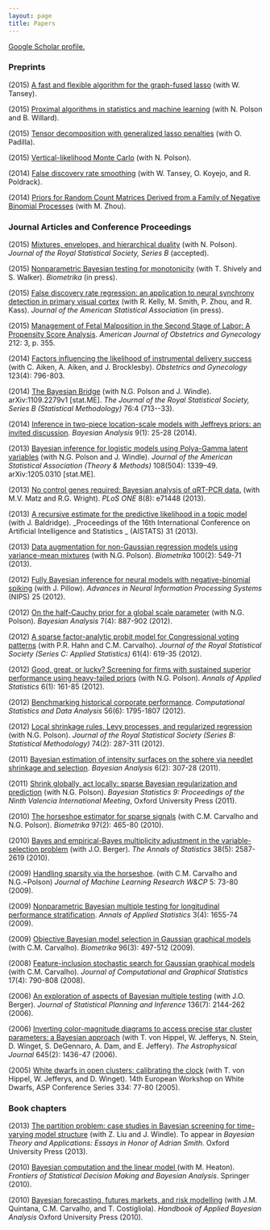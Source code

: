 ```yaml
---
layout: page
title: Papers
---
```


[ Google Scholar profile.][1]


### Preprints

(2015) [A fast and flexible algorithm for the graph-fused lasso](http://arxiv.org/abs/1505.06475) (with W. Tansey).   

(2015) [Proximal algorithms in statistics and machine learning](http://arxiv.org/abs/1502.03175) (with N. Polson and B. Willard).   

(2015) [Tensor decomposition with generalized lasso penalties](http://arxiv.org/abs/1502.06930) (with O. Padilla).  

(2015) [Vertical-likelihood Monte Carlo](http://arxiv.org/abs/1409.3601) (with N. Polson).  

(2014) [False discovery rate smoothing](http://arxiv.org/abs/1411.6144) (with W. Tansey, O. Koyejo, and R. Poldrack).   

(2014) [Priors for Random Count Matrices Derived from a Family of Negative Binomial Processes](http://arxiv.org/abs/1404.3331) (with M. Zhou).  

 

### Journal Articles and Conference Proceedings

(2015) [Mixtures, envelopes, and hierarchical duality](http://arxiv.org/abs/1406.0177) (with N. Polson).  _Journal of the Royal Statistical Society, Series B_ (accepted).

(2015) [Nonparametric Bayesian testing for monotonicity](http://arxiv.org/abs/1304.3378) (with T. Shively and S. Walker). _Biometrika_ (in press). 

(2015) [ False discovery rate regression: an application to neural synchrony detection in primary visual cortex](http://arxiv.org/abs/1307.3495) (with R. Kelly, M. Smith, P. Zhou, and R. Kass).  _Journal of the American Statistical Association_ (in press).  

(2015) [Management of Fetal Malposition in the Second Stage of Labor: A Propensity Score Analysis](http://www.ncbi.nlm.nih.gov/pubmed/25446659).  _American Journal of Obstetrics and Gynecology_ 212: 3, p. 355.  

(2014) [Factors influencing the likelihood of instrumental delivery success](http://www.ncbi.nlm.nih.gov/pubmed/24785607) (with C. Aiken, A. Aiken, and J. Brocklesby).  _Obstetrics and Gynecology_ 123(4): 796-803.  

(2014) [ The Bayesian Bridge][6] (with N.G. Polson and J. Windle). arXiv:1109.2279v1 [stat.ME]. _The Journal of the Royal Statistical Society, Series B (Statistical Methodology)_ 76:4 (713--33).  

(2014) [Inference in two-piece location-scale models with Jeffreys priors: an invited discussion](http://projecteuclid.org/euclid.ba/1393251766).  _Bayesian Analysis_ 9(1): 25-28 (2014).  

(2013) [ Bayesian inference for logistic models using Polya-Gamma latent variables][4] (with N.G. Polson and J. Windle). _Journal of the American Statistical Association (Theory &amp; Methods)_ 108(504): 1339–49. arXiv:1205.0310 [stat.ME].  

(2013) [ No control genes required: Bayesian analysis of qRT-PCR data.][5] (with M.V. Matz and R.G. Wright). _PLoS ONE_ 8(8): e71448 (2013).    


(2013) [ A recursive estimate for the predictive likelihood in a topic model][7] (with J. Baldridge). _Proceedings of the 16th International Conference on Artificial Intelligence and Statistics _ (AISTATS) 31 (2013).   

(2013) [ Data augmentation for non-Gaussian regression models using variance-mean mixtures][8] (with N.G. Polson). _Biometrika_ 100(2): 549-71 (2013).   

(2012) [ Fully Bayesian inference for neural models with negative-binomial spiking][9] (with J. Pillow). _Advances in Neural Information Processing Systems_ (NIPS) 25 (2012).   

(2012) [ On the half-Cauchy prior for a global scale parameter][10] (with N.G. Polson). _Bayesian Analysis_ 7(4): 887-902 (2012).   

(2012) [ A sparse factor-analytic probit model for Congressional voting patterns][11] (with P.R. Hahn and C.M. Carvalho). _Journal of the Royal Statistical Society (Series C: Applied Statistics)_ 61(4): 619-35 (2012).   

(2012) [ Good, great, or lucky? Screening for firms with sustained superior performance using heavy-tailed priors][12] (with N.G. Polson). _Annals of Applied Statistics_ 6(1): 161-85 (2012).   

(2012) [ Benchmarking historical corporate performance][13]. _Computational Statistics and Data Analysis_ 56(6): 1795-1807 (2012).  

(2012) [ Local shrinkage rules, Levy processes, and regularized regression][14] (with N.G. Polson). _Journal of the Royal Statistical Society (Series B: Statistical Methodology)_ 74(2): 287-311 (2012).

(2011) [ Bayesian estimation of intensity surfaces on the sphere via needlet shrinkage and selection][15]. _Bayesian Analysis_ 6(2): 307-28 (2011).  

(2011) [ Shrink globally, act locally: sparse Bayesian regularization and prediction][16] (with N.G. Polson). _Bayesian Statistics 9: Proceedings of the Ninth Valencia International Meeting_, Oxford University Press (2011).

(2010) [ The horseshoe estimator for sparse signals][17] (with C.M. Carvalho and N.G. Polson). _Biometrika_ 97(2): 465-80 (2010).  

(2010) [ Bayes and empirical-Bayes multiplicity adjustment in the variable-selection problem][18] (with J.O. Berger). _The Annals of Statistics_ 38(5): 2587-2619 (2010).

(2009) [ Handling sparsity via the horseshoe][19]. (with C.M. Carvalho and N.G.~Polson) _Journal of Machine Learning Research W&amp;CP_ 5: 73-80 (2009).  

(2009) [ Nonparametric Bayesian multiple testing for longitudinal performance stratification][20]. _Annals of Applied Statistics_ 3(4): 1655-74 (2009).  

(2009) [ Objective Bayesian model selection in Gaussian graphical models][21] (with C.M. Carvalho). _Biometrika_ 96(3): 497-512 (2009).  

(2008) [ Feature-inclusion stochastic search for Gaussian graphical models][22] (with C.M. Carvalho). _Journal of Computational and Graphical Statistics_ 17(4): 790-808 (2008).  

(2006) [ An exploration of aspects of Bayesian multiple testing][23] (with J.O. Berger). _Journal of Statistical Planning and Inference_ 136(7): 2144-262 (2006).  

(2006) [ Inverting color-magnitude diagrams to access precise star cluster parameters: a Bayesian approach][24] (with T. von Hippel, W. Jefferys, N. Stein, D. Winget, S. DeGennaro, A. Dam, and E. Jeffery). _The Astrophysical Journal_ 645(2): 1436-47 (2006).  

(2005) [ White dwarfs in open clusters: calibrating the clock][25] (with T. von Hippel, W. Jefferys, and D. Winget). 14th European Workshop on White Dwarfs, ASP Conference Series 334: 77-80 (2005).  


### Book chapters


(2013) [ The partition problem: case studies in Bayesian screening for time-varying model structure][26] (with Z. Liu and J. Windle). To appear in _Bayesian Theory and Applications: Essays in Honor of Adrian Smith_. Oxford University Press (2013).  

(2010) [ Bayesian computation and the linear model ][27] (with M. Heaton). _Frontiers of Statistical Decision Making and Bayesian Analysis_. Springer (2010).  

(2010) [ Bayesian forecasting, futures markets, and risk modelling][28] (with J.M. Quintana, C.M. Carvalho, and T. Costigliola). _Handbook of Applied Bayesian Analysis_ Oxford University Press (2010).  


   [1]: http://scholar.google.com/citations?user=Ww_1EOMAAAAJ
   [3]: http://arxiv.org/abs/1304.3378
   [4]: http://arxiv.org/abs/1205.0310
   [5]: http://www.plosone.org/article/info%3Adoi%2F10.1371%2Fjournal.pone.0071448
   [6]: http://arxiv.org/abs/1109.2279
   [7]: http://jmlr.csail.mit.edu/proceedings/papers/v31/scott13a.pdf
   [8]: http://arxiv.org/abs/1103.5407
   [9]: http://books.nips.cc/papers/files/nips25/NIPS2012_0942.pdf
   [10]: http://projecteuclid.org/euclid.ba/1354024466
   [11]: http://onlinelibrary.wiley.com/doi/10.1111/j.1467-9876.2012.01044.x/full
   [12]: http://arxiv.org/abs/1010.5223
   [13]: http://arxiv.org/abs/0911.1768v2
   [14]: http://arxiv.org/abs/1010.3390v2
   [15]: http://projecteuclid.org/euclid.ba/1339612048
   [16]: http://www2.mccombs.utexas.edu/faculty/james.scott/home/Research_files/Polson-Scott-Valencia9-Version2.pdf
   [17]: http://biomet.oxfordjournals.org/content/97/2/465.short
   [18]: http://arxiv.org/abs/1011.2333
   [19]: http://jmlr.csail.mit.edu/proceedings/papers/v5/carvalho09a.html
   [20]: http://arxiv.org/abs/1009.5869
   [21]: http://biomet.oxfordjournals.org/content/96/3/497.short
   [22]: http://ftp.stat.duke.edu/WorkingPapers/07-20.pdf
   [23]: http://www.isds.duke.edu/~berger/papers/multcomp.pdf
   [24]: http://arxiv.org/abs/astro-ph/0603493
   [25]: http://arxiv.org/pdf/astro-ph/0411009.pdf
   [26]: http://arxiv.org/abs/1111.0617
   [27]: ftp://stat.duke.edu/pub/WorkingPapers/09-15.pdf
   [28]: http://www2.mccombs.utexas.edu/faculty/Carlos.Carvalho/QuintanaHABAchapter.pdf
  
